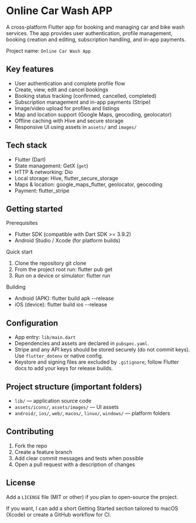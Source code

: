 # Online Car Wash APP

A cross-platform Flutter app for booking and managing car and bike wash services. The app provides user authentication, profile management, booking creation and editing, subscription handling, and in-app payments.

Project name: `Online Car Wash App`

## Key features
- User authentication and complete profile flow
- Create, view, edit and cancel bookings
- Booking status tracking (confirmed, cancelled, completed)
- Subscription management and in-app payments (Stripe)
- Image/video upload for profiles and listings
- Map and location support (Google Maps, geocoding, geolocator)
- Offline caching with Hive and secure storage
- Responsive UI using assets in `assets/` and `images/`

## Tech stack
- Flutter (Dart)
- State management: GetX (`get`)
- HTTP & networking: Dio
- Local storage: Hive, flutter_secure_storage
- Maps & location: google_maps_flutter, geolocator, geocoding
- Payment: flutter_stripe

## Getting started
Prerequisites
- Flutter SDK (compatible with Dart SDK >= 3.9.2)
- Android Studio / Xcode (for platform builds)

Quick start
1. Clone the repository
   git clone <repo-url>
2. From the project root run:
   flutter pub get
3. Run on a device or simulator:
   flutter run

Building
- Android (APK):
  flutter build apk --release
- iOS (device):
  flutter build ios --release

## Configuration
- App entry: `lib/main.dart`
- Dependencies and assets are declared in `pubspec.yaml`.
- Stripe and any API keys should be stored securely (do not commit keys). Use `flutter_dotenv` or native config.
- Keystore and signing files are excluded by `.gitignore`; follow Flutter docs to add your keys for release builds.

## Project structure (important folders)
- `lib/` — application source code
- `assets/icons/`, `assets/images/` — UI assets
- `android/`, `ios/`, `web/`, `macos/`, `linux/`, `windows/` — platform folders

## Contributing
1. Fork the repo
2. Create a feature branch
3. Add clear commit messages and tests when possible
4. Open a pull request with a description of changes

## License
Add a `LICENSE` file (MIT or other) if you plan to open-source the project.

If you want, I can add a short Getting Started section tailored to macOS (Xcode) or create a GitHub workflow for CI. 
